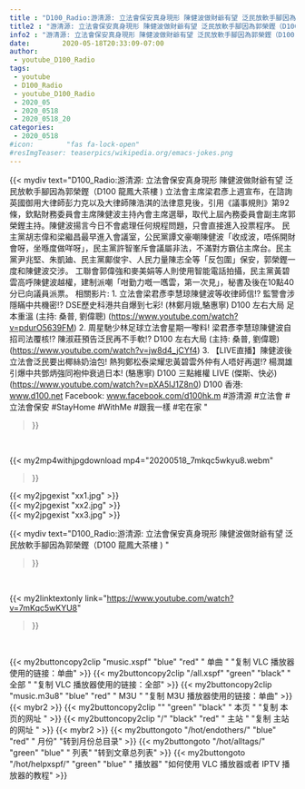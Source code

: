 ```yaml
---
title : "D100_Radio:游清源: 立法會保安真身現形 陳健波做財爺有望 泛民放軟手腳因為郭榮鏗（D100 龍鳳大茶樓 ) "
title2 : "游清源: 立法會保安真身現形 陳健波做財爺有望 泛民放軟手腳因為郭榮鏗（D100 龍鳳大茶樓 ) "
info2 : "游清源: 立法會保安真身現形 陳健波做財爺有望 泛民放軟手腳因為郭榮鏗（D100 龍鳳大茶樓 )  立法會主席梁君彥上週宣布，在諮詢英國御用大律師彭力克以及大律師陳浩淇的法律意見後，引用《議事規則》第92條，欽點財務委員會主席陳健波主持內會主席選舉，取代上屆內務委員會副主席郭榮鏗主持。陳健波揚言今日不會處理任何規程問題，只會直接進入投票程序。  民主黨胡志偉和梁繼昌最早進入會議室，公民黨譚文豪嘲陳健波「收成波，唔係開財會呀，坐喺度做咩呀」，民主黨許智峯斥會議屬非法，不滿對方霸佔主席台。民主黨尹兆堅、朱凱廸、民主黨鄺俊宇、人民力量陳志全等「反包圍」保安，郭榮鏗一度和陳健波交涉。  工聯會郭偉強和麥美娟等人則使用智能電話拍攝，民主黨黃碧雲高呼陳健波越權，建制派嘲「咁勤力嘅一嚿雲，第一次見」，秘書及後在10點40分已向議員派票。  相關影片: 1. 立法會梁君彥李慧琼陳健波等收律師信!? 監警會涉隱瞞中共機密!? DSE歷史科港共自爆到七彩! (林鄭月娥,駱惠寧) D100 左右大局 足本重溫 (主持: 桑普, 劉偉聰) (https://www.youtube.com/watch?v=pdurO5639FM) 2. 周星馳少林足球立法會星期一嚟料! 梁君彥李慧琼陳健波自招司法覆核!? 陳淑莊預告泛民再不手軟!?  D100 左右大局 (主持: 桑普, 劉偉聰) (https://www.youtube.com/watch?v=jw8d4_jCYf4) 3. 【LIVE直播】陳健波後立法會泛民要出椰絲奶油包! 熱狗鄭松泰梁耀忠黃碧雲外仲有人唔好再選!? 楊潤雄引爆中共鄧炳強同袍仲衰過日本!  (駱惠寧) D100 三點維權 LIVE (傑斯、快必) (https://www.youtube.com/watch?v=pXA5lJ1Z8n0)  D100 香港: www.d100.net Facebook: www.facebook.com/d100hk.m  #游清源 #立法會 #立法會保安 #StayHome #WithMe #跟我一樣 #宅在家 "
date:        2020-05-18T20:33:09-07:00
author:
 - youtube_D100_Radio
tags:
 - youtube
 - D100_Radio
 - youtube_D100_Radio
 - 2020_05
 - 2020_0518
 - 2020_0518_20
categories:
 - 2020_0518
#icon:        "fas fa-lock-open"
#resImgTeaser: teaserpics/wikipedia.org/emacs-jokes.png
---
```


{{< mydiv text="D100_Radio:游清源: 立法會保安真身現形 陳健波做財爺有望 泛民放軟手腳因為郭榮鏗（D100 龍鳳大茶樓 )  立法會主席梁君彥上週宣布，在諮詢英國御用大律師彭力克以及大律師陳浩淇的法律意見後，引用《議事規則》第92條，欽點財務委員會主席陳健波主持內會主席選舉，取代上屆內務委員會副主席郭榮鏗主持。陳健波揚言今日不會處理任何規程問題，只會直接進入投票程序。  民主黨胡志偉和梁繼昌最早進入會議室，公民黨譚文豪嘲陳健波「收成波，唔係開財會呀，坐喺度做咩呀」，民主黨許智峯斥會議屬非法，不滿對方霸佔主席台。民主黨尹兆堅、朱凱廸、民主黨鄺俊宇、人民力量陳志全等「反包圍」保安，郭榮鏗一度和陳健波交涉。  工聯會郭偉強和麥美娟等人則使用智能電話拍攝，民主黨黃碧雲高呼陳健波越權，建制派嘲「咁勤力嘅一嚿雲，第一次見」，秘書及後在10點40分已向議員派票。  相關影片: 1. 立法會梁君彥李慧琼陳健波等收律師信!? 監警會涉隱瞞中共機密!? DSE歷史科港共自爆到七彩! (林鄭月娥,駱惠寧) D100 左右大局 足本重溫 (主持: 桑普, 劉偉聰) (https://www.youtube.com/watch?v=pdurO5639FM) 2. 周星馳少林足球立法會星期一嚟料! 梁君彥李慧琼陳健波自招司法覆核!? 陳淑莊預告泛民再不手軟!?  D100 左右大局 (主持: 桑普, 劉偉聰) (https://www.youtube.com/watch?v=jw8d4_jCYf4) 3. 【LIVE直播】陳健波後立法會泛民要出椰絲奶油包! 熱狗鄭松泰梁耀忠黃碧雲外仲有人唔好再選!? 楊潤雄引爆中共鄧炳強同袍仲衰過日本!  (駱惠寧) D100 三點維權 LIVE (傑斯、快必) (https://www.youtube.com/watch?v=pXA5lJ1Z8n0)  D100 香港: www.d100.net Facebook: www.facebook.com/d100hk.m  #游清源 #立法會 #立法會保安 #StayHome #WithMe #跟我一樣 #宅在家 "
>}}
<br>


{{< my2mp4withjpgdownload mp4="20200518_7mkqc5wkyu8.webm"
>}}

{{< my2jpgexist "xx1.jpg" >}}<br>
{{< my2jpgexist "xx2.jpg" >}}<br>
{{< my2jpgexist "xx3.jpg" >}}<br>



{{< mydiv text="D100_Radio:游清源: 立法會保安真身現形 陳健波做財爺有望 泛民放軟手腳因為郭榮鏗（D100 龍鳳大茶樓 ) "
>}}
<br>

{{< my2linktextonly link="https://www.youtube.com/watch?v=7mKqc5wKYU8"
>}}


<br>

{{< my2buttoncopy2clip "music.xspf"        "blue"   "red"    " 单曲 "  "复制 VLC 播放器使用的链接：单曲" >}} {{< my2buttoncopy2clip "/all.xspf"         "green"  "black"  " 全部 "  "复制 VLC 播放器使用的链接：全部" >}} {{< my2buttoncopy2clip "music.m3u8"        "blue"   "red"    " M3U  "    "复制 M3U 播放器使用的链接：单曲" >}} {{< mybr2 >}} {{< my2buttoncopy2clip ""                  "green"  "black"  " 本页 "    "复制 本页的网址 " >}} {{< my2buttoncopy2clip "/"                 "black"  "red"    " 主站 "    "复制 主站的网址 " >}} {{< mybr2 >}} {{< my2buttongoto      "/hot/endothers/"   "blue"   "red"    " 月份"   "转到月份总目录" >}} {{< my2buttongoto      "/hot/alltags/"     "green"  "blue"   " 列表"   "转到文章总列表" >}} {{< my2buttongoto      "/hot/helpxspf/"    "green"  "blue"   " 播放器" "如何使用 VLC 播放器或者 IPTV 播放器的教程" >}} 
